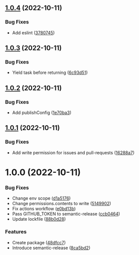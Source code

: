 ## [1.0.4](https://github.com/neet/abbyy-cloud-ocr-sdk.js/compare/v1.0.3...v1.0.4) (2022-10-11)


### Bug Fixes

* Add eslint ([3780745](https://github.com/neet/abbyy-cloud-ocr-sdk.js/commit/3780745b18c8e18dc0dcb82f894bd8844fa6950e))

## [1.0.3](https://github.com/neet/abbyy-cloud-ocr-sdk.js/compare/v1.0.2...v1.0.3) (2022-10-11)


### Bug Fixes

* Yield task before returning ([6c93d51](https://github.com/neet/abbyy-cloud-ocr-sdk.js/commit/6c93d5102873aff7bdc5e460a664ca71f4310346))

## [1.0.2](https://github.com/neet/abbyy-cloud-ocr-sdk.js/compare/v1.0.1...v1.0.2) (2022-10-11)


### Bug Fixes

* Add publishConfig ([1e70ba3](https://github.com/neet/abbyy-cloud-ocr-sdk.js/commit/1e70ba386dce4e71e141033fb4ff0cb2933bfdee))

## [1.0.1](https://github.com/neet/abbyy-cloud-ocr-sdk.js/compare/v1.0.0...v1.0.1) (2022-10-11)


### Bug Fixes

* Add write permission for issues and pull-requests ([16288a7](https://github.com/neet/abbyy-cloud-ocr-sdk.js/commit/16288a780bccd90a400c78f521607aa69a87e005))

# 1.0.0 (2022-10-11)


### Bug Fixes

* Change env scope ([d1a5176](https://github.com/neet/abbyy-cloud-ocr-sdk.js/commit/d1a517610640efbf4384d2de540b0229ab6900f8))
* Change permissions.contents to write ([5149902](https://github.com/neet/abbyy-cloud-ocr-sdk.js/commit/5149902ed2829d2112d659021fcb0d0e12b4ad25))
* Fix actions workflow ([e0bd13b](https://github.com/neet/abbyy-cloud-ocr-sdk.js/commit/e0bd13b18ad5953c315b05937a59cea487484fde))
* Pass GITHUB_TOKEN to semantic-release ([ccb0464](https://github.com/neet/abbyy-cloud-ocr-sdk.js/commit/ccb0464a78f4c90c8fb42ed45fed0cb4c89205f9))
* Update lockfile ([88b0d28](https://github.com/neet/abbyy-cloud-ocr-sdk.js/commit/88b0d28e12e0f2641f6e602f9ec50d4902b4ac18))


### Features

* Create package ([48dfcc7](https://github.com/neet/abbyy-cloud-ocr-sdk.js/commit/48dfcc73e8ea83d945ec4e47a6cc2e7bbfca518e))
* Introduce semantic-release ([8ca5bd2](https://github.com/neet/abbyy-cloud-ocr-sdk.js/commit/8ca5bd298f32c14f71704ede9a0044cd4f28c928))
